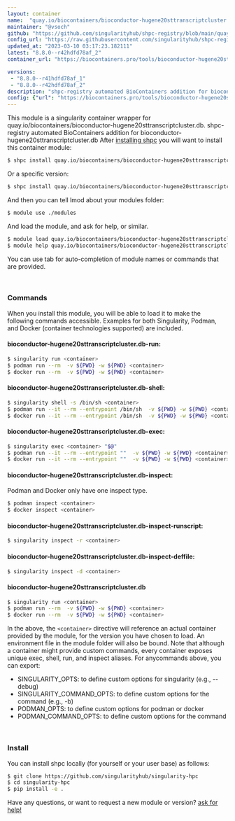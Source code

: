 ```yaml
---
layout: container
name:  "quay.io/biocontainers/bioconductor-hugene20sttranscriptcluster.db"
maintainer: "@vsoch"
github: "https://github.com/singularityhub/shpc-registry/blob/main/quay.io/biocontainers/bioconductor-hugene20sttranscriptcluster.db/container.yaml"
config_url: "https://raw.githubusercontent.com/singularityhub/shpc-registry/main/quay.io/biocontainers/bioconductor-hugene20sttranscriptcluster.db/container.yaml"
updated_at: "2023-03-10 03:17:23.182111"
latest: "8.8.0--r42hdfd78af_2"
container_url: "https://biocontainers.pro/tools/bioconductor-hugene20sttranscriptcluster.db"

versions:
 - "8.8.0--r41hdfd78af_1"
 - "8.8.0--r42hdfd78af_2"
description: "shpc-registry automated BioContainers addition for bioconductor-hugene20sttranscriptcluster.db"
config: {"url": "https://biocontainers.pro/tools/bioconductor-hugene20sttranscriptcluster.db", "maintainer": "@vsoch", "description": "shpc-registry automated BioContainers addition for bioconductor-hugene20sttranscriptcluster.db", "latest": {"8.8.0--r42hdfd78af_2": "sha256:13550dd59dd05eaa94e2b7a6102274fbc25a6a22f521d56dec90191022bf79e1"}, "tags": {"8.8.0--r41hdfd78af_1": "sha256:19e20415369eeb1f747085572ab6ac634ee94e92401cf0fece2c2f0713bb865c", "8.8.0--r42hdfd78af_2": "sha256:13550dd59dd05eaa94e2b7a6102274fbc25a6a22f521d56dec90191022bf79e1"}, "docker": "quay.io/biocontainers/bioconductor-hugene20sttranscriptcluster.db"}
---
```


This module is a singularity container wrapper for quay.io/biocontainers/bioconductor-hugene20sttranscriptcluster.db.
shpc-registry automated BioContainers addition for bioconductor-hugene20sttranscriptcluster.db
After [installing shpc](#install) you will want to install this container module:


```bash
$ shpc install quay.io/biocontainers/bioconductor-hugene20sttranscriptcluster.db
```

Or a specific version:

```bash
$ shpc install quay.io/biocontainers/bioconductor-hugene20sttranscriptcluster.db:8.8.0--r42hdfd78af_2
```

And then you can tell lmod about your modules folder:

```bash
$ module use ./modules
```

And load the module, and ask for help, or similar.

```bash
$ module load quay.io/biocontainers/bioconductor-hugene20sttranscriptcluster.db/8.8.0--r42hdfd78af_2
$ module help quay.io/biocontainers/bioconductor-hugene20sttranscriptcluster.db/8.8.0--r42hdfd78af_2
```

You can use tab for auto-completion of module names or commands that are provided.

<br>

### Commands

When you install this module, you will be able to load it to make the following commands accessible.
Examples for both Singularity, Podman, and Docker (container technologies supported) are included.

#### bioconductor-hugene20sttranscriptcluster.db-run:

```bash
$ singularity run <container>
$ podman run --rm  -v ${PWD} -w ${PWD} <container>
$ docker run --rm  -v ${PWD} -w ${PWD} <container>
```

#### bioconductor-hugene20sttranscriptcluster.db-shell:

```bash
$ singularity shell -s /bin/sh <container>
$ podman run --it --rm --entrypoint /bin/sh  -v ${PWD} -w ${PWD} <container>
$ docker run --it --rm --entrypoint /bin/sh  -v ${PWD} -w ${PWD} <container>
```

#### bioconductor-hugene20sttranscriptcluster.db-exec:

```bash
$ singularity exec <container> "$@"
$ podman run --it --rm --entrypoint ""  -v ${PWD} -w ${PWD} <container> "$@"
$ docker run --it --rm --entrypoint ""  -v ${PWD} -w ${PWD} <container> "$@"
```

#### bioconductor-hugene20sttranscriptcluster.db-inspect:

Podman and Docker only have one inspect type.

```bash
$ podman inspect <container>
$ docker inspect <container>
```

#### bioconductor-hugene20sttranscriptcluster.db-inspect-runscript:

```bash
$ singularity inspect -r <container>
```

#### bioconductor-hugene20sttranscriptcluster.db-inspect-deffile:

```bash
$ singularity inspect -d <container>
```



#### bioconductor-hugene20sttranscriptcluster.db

```bash
$ singularity run <container>
$ podman run --rm  -v ${PWD} -w ${PWD} <container>
$ docker run --rm  -v ${PWD} -w ${PWD} <container>
```


In the above, the `<container>` directive will reference an actual container provided
by the module, for the version you have chosen to load. An environment file in the
module folder will also be bound. Note that although a container
might provide custom commands, every container exposes unique exec, shell, run, and
inspect aliases. For anycommands above, you can export:

 - SINGULARITY_OPTS: to define custom options for singularity (e.g., --debug)
 - SINGULARITY_COMMAND_OPTS: to define custom options for the command (e.g., -b)
 - PODMAN_OPTS: to define custom options for podman or docker
 - PODMAN_COMMAND_OPTS: to define custom options for the command

<br>

### Install

You can install shpc locally (for yourself or your user base) as follows:

```bash
$ git clone https://github.com/singularityhub/singularity-hpc
$ cd singularity-hpc
$ pip install -e .
```

Have any questions, or want to request a new module or version? [ask for help!](https://github.com/singularityhub/singularity-hpc/issues)